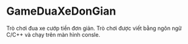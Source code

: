 # GameDuaXeDonGian
Trò chơi đua xe cướp tiền đơn giản. Trò chơi được viết bằng ngôn ngữ C/C++ và chạy trên màn hình consle.
